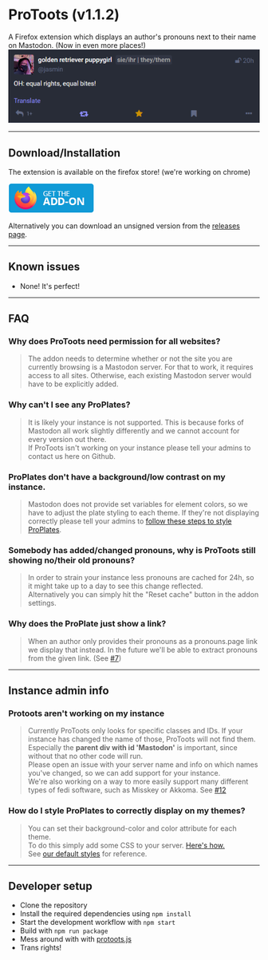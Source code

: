 ﻿# ProToots (v1.1.2)

A Firefox extension which displays an author's pronouns next to their name on Mastodon. (Now in even more places!)
![A Mastodon screenshot showing off pronouns next to a person's name](documentation/example_screenshot.png)

---

## Download/Installation

The extension is available on the firefox store! (we're working on chrome)

[<img src="documentation/get-the-addon-178x60px.png">](https://addons.mozilla.org/en-US/firefox/addon/protoots/)

Alternatively you can download an unsigned version from the [releases page](https://github.com/ItsVipra/Protoots/releases).

---

## Known issues

- None! It's perfect!

---

## FAQ

### Why does ProToots need permission for all websites?

> The addon needs to determine whether or not the site you are currently browsing is a Mastodon server. For that to work, it requires access to all sites. Otherwise, each existing Mastodon server would have to be explicitly added.

### Why can't I see any ProPlates?

> It is likely your instance is not supported. This is because forks of Mastodon all work slightly differently and we cannot account for every version out there.  
> If ProToots isn't working on your instance please tell your admins to contact us here on Github.

### ProPlates don't have a background/low contrast on my instance.

> Mastodon does not provide set variables for element colors, so we have to adjust the plate styling to each theme. If they're not displaying correctly please tell your admins to [follow these steps to style ProPlates](#how-do-i-style-proplates-to-correctly-display-on-my-themes).

### Somebody has added/changed pronouns, why is ProToots still showing no/their old pronouns?

> In order to strain your instance less pronouns are cached for 24h, so it might take up to a day to see this change reflected.  
> Alternatively you can simply hit the "Reset cache" button in the addon settings.

### Why does the ProPlate just show a link?

> When an author only provides their pronouns as a pronouns.page link we display that instead. In the future we'll be able to extract pronouns from the given link. (See [#7](https://github.com/ItsVipra/ProToots/issues/))

---

## Instance admin info

### Protoots aren't working on my instance

> Currently ProToots only looks for specific classes and IDs. If your instance has changed the name of those, ProToots will not find them.  
> Especially the **parent div with id 'Mastodon'** is important, since without that no other code will run.  
> Please open an issue with your server name and info on which names you've changed, so we can add support for your instance.  
> We're also working on a way to more easily support many different types of fedi software, such as Misskey or Akkoma. See [#12](https://github.com/ItsVipra/ProToots/issues/12)

### How do I style ProPlates to correctly display on my themes?

> You can set their background-color and color attribute for each theme.  
> To do this simply add some CSS to your server. [Here's how.](https://fedi.tips/customising-your-mastodon-servers-appearance/)  
> See [our default styles](/src/styles/proplate.css) for reference.

---

## Developer setup

- Clone the repository
- Install the required dependencies using `npm install`
- Start the development workflow with `npm start`
- Build with `npm run package`
- Mess around with with [protoots.js](/src/content_scripts/protoots.js)
- Trans rights!
